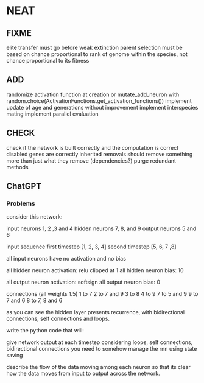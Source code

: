 # NEAT

## FIXME

elite transfer must go before weak extinction
parent selection must be based on chance proportional to rank of genome within the species, not chance proportional to its fitness

## ADD

randomize activation function at creation or mutate_add_neuron with random.choice(ActivationFunctions.get_activation_functions())
implement update of age and generations without improvement
implement interspecies mating
implement parallel evaluation

## CHECK

check if the network is built correctly and the computation is correct
disabled genes are correctly inherited
removals should remove something more than just what they remove (dependencies?)
purge redundant methods

## ChatGPT

### Problems

consider this network:

input neurons 1, 2 ,3 and 4
hidden neurons 7, 8, and 9
output neurons 5 and 6

input sequence
first timestep [1, 2, 3, 4]
second timestep [5, 6, 7 ,8]

all input neurons have no activation and no bias

all hidden neuron activation: relu clipped at 1
all hidden neuron bias: 10

all output neuron activation: softsign
all output neuron bias: 0

connections (all weights 1.5)
1 to 7
2 to 7 and 9
3 to 8
4 to 9
7 to 5 and 9
9 to 7 and 6
8 to 7, 8 and 6

as you can see the hidden layer presents recurrence, with bidirectional connections, self connections and loops.

write the python code that will:

give network output at each timestep
considering loops, self connections, bidirectional connections
you need to somehow manage the rnn using state saving

describe the flow of the data moving among each neuron so that its clear how the data moves from input to output across the network.
